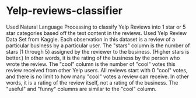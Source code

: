 # Yelp-reviews-classifier
Used Natural Language Processing to classify Yelp Reviews into 1 star or 5 star categories based off the text content in the reviews. Used Yelp Review Data Set from Kaggle. Each observation in this dataset is a review of a particular business by a particular user.  The "stars" column is the number of stars (1 through 5) assigned by the reviewer to the business. (Higher stars is better.) In other words, it is the rating of the business by the person who wrote the review.  The "cool" column is the number of "cool" votes this review received from other Yelp users.  All reviews start with 0 "cool" votes, and there is no limit to how many "cool" votes a review can receive. In other words, it is a rating of the review itself, not a rating of the business.  The "useful" and "funny" columns are similar to the "cool" column.
